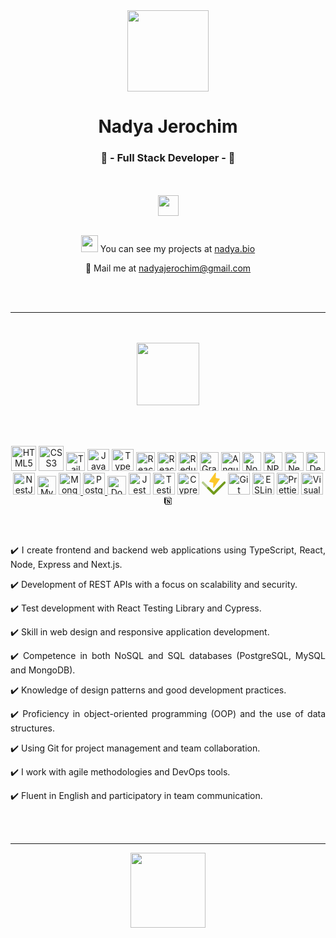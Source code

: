 <div class="text" align="center">
      <img src="https://github.com/ny4ndya/ny4ndya/blob/main/user.png" width="130px">
      <h1>Nadya Jerochim</h1>
      <h3>💎 - Full Stack Developer - 💎</h3>
      <br></br>
      <a href="https://www.linkedin.com/in/nadiajerochim/"><img src="https://img.shields.io/badge/LinkedIn-0077B5?style=for-the-badge&logo=linkedin&logoColor=white" height="33px"/></a>
      <br></br>
      <p align="center"><img src="https://user-images.githubusercontent.com/5679180/79618120-0daffb80-80be-11ea-819e-d2b0fa904d07.gif" width="27px">  You can see my projects at <a href="https://nadya.bio/">nadya.bio</a></p>
      <p align="center">📩  Mail me at <a href="mailto:nadyajerochim@gmail.com">nadyajerochim@gmail.com</a></p>
      <br></br>
      <hr>
      <br></br>
      <img src="https://github.com/ny4ndya/ny4ndya/blob/main/pc.svg" width="100px">
      <br></br>
      <br></br>
      <p align="center">
      <a href="https://www.w3.org/TR/html5/" title="HTML5"><img src="https://github.com/tomchen/stack-icons/blob/master/logos/html-5.svg" alt="HTML5" height="40px"></a>
      <a href="https://www.w3.org/TR/CSS/" title="CSS3"><img src="https://github.com/tomchen/stack-icons/blob/master/logos/css-3.svg" alt="CSS3" height="40px"></a>
      <a href="https://tailwindcss.com/" title="Tailwind"><img src="https://github.com/tomchen/stack-icons/blob/master/logos/tailwindcss-icon.svg" alt="Tailwind" width="30px"></a>
      <a href="https://developer.mozilla.org/en-US/docs/Web/JavaScript" title="JavaScript"><img src="https://github.com/tomchen/stack-icons/blob/master/logos/javascript.svg" alt="JavaScript" width="35px"></a>
      <a href="https://www.typescriptlang.org/" title="Typescript"><img src="https://github.com/tomchen/stack-icons/blob/master/logos/typescript-icon.svg" alt="Typescript" height="35px"></a>
      <a href="https://reactjs.org/" title="React"><img src="https://github.com/tomchen/stack-icons/blob/master/logos/react.svg" alt="React" height="30px"></a>
      <a href="https://www.reactrouter.com/" title="React Router"><img src="https://github.com/tomchen/stack-icons/blob/master/logos/react-router.svg" alt="React Router" height="30px"></a>
      <a href="https://www.reduxjs.org/" title="Redux"><img src="https://github.com/tomchen/stack-icons/blob/master/logos/redux.svg" alt="Redux" height="30px"></a>
      <a href="https://www.graphql.org/" title="GraphQL"><img src="https://github.com/tomchen/stack-icons/blob/master/logos/graphql.svg" alt="GraphQL" height="30px"></a>
      <a href="https://www.angular.io/" title="Angular"><img src="https://github.com/get-icon/geticon/blob/master/icons/angular-icon.svg" alt="Angular" height="30px"></a>
      <a href="https://nodejs.org/" title="Node.js"><img src="https://github.com/tomchen/stack-icons/blob/master/logos/nodejs-icon.svg" alt="Node.js" height="30px"></a>
      <a href="https://www.npmjs.com/" title="NPM"><img src="https://github.com/tomchen/stack-icons/blob/master/logos/npm.svg" alt="NPM" height="30px"></a>
      <a href="https://nodejs.org/" title="Next.js"><img src="https://github.com/tomchen/stack-icons/blob/master/logos/nextjs.svg" alt="Next.js" height="30px"></a>
      <a href="https://deno.com/" title="Deno"><img src="https://github.com/tomchen/stack-icons/blob/master/logos/deno.svg" alt="Deno" height="30px"></a>
      <a href="https://nestjs.com/" title="NestJS"><img src="https://github.com/tomchen/stack-icons/blob/master/logos/nestjs.svg" alt="NestJS" height="35px"></a>
      <a href="https://dev.mysql.com/" title="MySQL"><img src="https://github.com/tomchen/stack-icons/blob/master/logos/mysql.svg" alt="MySQL" height="30px"></a>
      <a href="https://www.mongodb.org/" title="MongoDB"><img src="https://cdn.iconscout.com/icon/free/png-512/free-mongodb-4-1175139.png?f=webp&w=256" alt="MongoDB" height="35px"</a>
      <a href="https://www.postgresql.org/" title="PostgreSQL"><img src="https://github.com/tomchen/stack-icons/blob/master/logos/postgresql.svg" alt="PostgreSQL" height="35px"</a>
      <a href="https://docker.com/" title="Docker"><img src="https://github.com/tomchen/stack-icons/blob/master/logos/docker-icon.svg" alt="Docker" height="30px"></a>
      <a href="https://www.jest.io/" title="Jest"><img src="https://github.com/get-icon/geticon/blob/master/icons/jest.svg" alt="Jest" height="35px"></a>
      <a href="https://testing-library.com/" title="Testing Library"><img src="https://testing-library.com/img/octopus-64x64.png" alt="Testing Library" height="35px"></a>
      <a href="https://cypress.io/" title="Cypress"><img src="https://github.com/tomchen/stack-icons/blob/master/logos/cypress.svg" alt="Cypress" height="35px"></a>
      <a href="https://vitest.dev/" title="Vitest"><svg xmlns="http://www.w3.org/2000/svg" height="35px" viewBox="0 0 256 234"><path fill="#fcc72b" d="m192.115 70.808l-61.2 88.488a5.27 5.27 0 0 1-2.673 2.002a5.285 5.285 0 0 1-3.343-.005a5.25 5.25 0 0 1-2.66-2.01a5.214 5.214 0 0 1-.903-3.203l2.45-48.854l-39.543-8.386a5.256 5.256 0 0 1-2.292-1.118a5.222 5.222 0 0 1-1.83-4.581a5.226 5.226 0 0 1 .895-2.383L142.218 2.27a5.279 5.279 0 0 1 6.016-1.996a5.243 5.243 0 0 1 2.66 2.01c.643.942.96 2.066.903 3.203l-2.45 48.855l39.542 8.386a5.262 5.262 0 0 1 2.293 1.117a5.21 5.21 0 0 1 1.829 4.582a5.212 5.212 0 0 1-.896 2.382z"/><path fill="#729b1b" d="M128.025 233.537a12.356 12.356 0 0 1-8.763-3.63l-57.828-57.823a12.389 12.389 0 0 1 .023-17.5a12.394 12.394 0 0 1 17.5-.024l49.068 49.061L234.917 96.733a12.39 12.39 0 0 1 17.523 17.524l-115.655 115.65a12.343 12.343 0 0 1-8.76 3.63"/><path fill="#729b1b" fill-opacity="0.5" d="M127.975 233.537a12.356 12.356 0 0 0 8.763-3.63l57.828-57.823a12.385 12.385 0 0 0 3.605-8.754a12.395 12.395 0 0 0-12.375-12.376a12.4 12.4 0 0 0-8.755 3.606l-49.066 49.061L21.082 96.733a12.392 12.392 0 0 0-17.524 17.524l115.656 115.65a12.347 12.347 0 0 0 8.76 3.63"/></svg></a>
      <a href="https://git-scm.com/" title="Git"><img src="https://github.com/tomchen/stack-icons/blob/master/logos/git-icon.svg" alt="Git" height="35px"></a>
      <a href="https://eslint.org/" title="ESLint"><img src="https://github.com/tomchen/stack-icons/blob/master/logos/eslint.svg" alt="ESLint" height="35px"></a>
      <a href="https://prettier.io/" title="Prettier"><img src="https://github.com/tomchen/stack-icons/blob/master/logos/prettier.svg" alt="Prettier" height="35px"></a>
      <a href="https://code.visualstudio.com/" title="Visual Studio Code"><img src="https://github.com/tomchen/stack-icons/blob/master/logos/visual-studio-code.svg" alt="Visual Studio Code" height="35px"></a>
      <a href="https://notion.so/" title="Notion"><svg xmlns="http://www.w3.org/2000/svg" width="1em" height="1em" viewBox="0 0 128 128"><path fill="#fff" d="m76.25.25l13.059.086c.246.191.445.316.656.41c2.367 1.07 4.933 1.836 7.066 3.258c6.184 4.11 12.223 8.441 18.258 12.77c2.805 2.007 5.57 4.097 8.156 6.37c1.922 1.688 2.785 4.083 2.79 6.637l-.005 80.371c-.003 1.121-.195 2.274-.507 3.352c-1.418 4.914-4.563 8.277-9.512 9.59c-2.61.691-5.367.906-8.074 1.129c-4.223.351-8.461.523-12.692.777l-8.004.5l-12.816.754l-7.879.492l-12.941.75l-6.688.274c-.215.011-.414.312-.617.48c-5.09 0-10.176 0-15.309-.082c-.246-.195-.433-.352-.652-.414c-3.102-.899-5.703-2.613-7.703-5.102c-2.77-3.441-5.402-6.988-8.066-10.511c-3.274-4.329-6.633-8.594-9.727-13.047a15.47 15.47 0 0 1-2.79-8.875a72122.4 72122.4 0 0 1 .009-71.211c0-.684.12-1.375.238-2.055C3.742 9.645 9.152 5.746 15.586 5.023c3.34-.375 6.703-.543 10.059-.765l8.87-.512l3.813-.25l11.5-.992l6.375-.5l10.559-.75l8.87-.524c.216-.015.415-.312.618-.48M25.945 114.184c.532.691 1.125 1.347 1.59 2.082c2.254 3.527 5.485 4.808 9.59 4.535l27.809-1.656l31.296-1.891l15.582-1.004c4.618-.371 6.848-2.867 6.938-7.5v-1l.035-75.863c.004-2.285-.785-3.883-2.613-5.16l-22.024-15.52c-3.543-2.578-7.304-3.781-11.66-3.437L57.824 9.594l-25.789 1.902l-16.187 1.262c-3.27.3-5.297 2.3-5.883 5.508a13.868 13.868 0 0 0-.207 2.48l-.067 66.242c-.023 4.34 1.305 7.95 3.903 11.27zm0 0"/><path d="m25.887 114.117l-12.293-15.86c-2.598-3.32-3.926-6.929-3.903-11.269l.067-66.242c0-.828.062-1.668.207-2.48c.586-3.207 2.613-5.207 5.883-5.508l16.187-1.262l25.79-1.902L82.488 7.77c4.356-.344 8.117.859 11.66 3.437c7.262 5.285 14.66 10.383 22.024 15.52c1.828 1.277 2.617 2.875 2.613 5.16l-.035 75.867v1c-.09 4.629-2.32 7.125-6.938 7.496c-5.187.418-10.386.688-15.582 1.004l-31.296 1.89l-27.809 1.657c-4.105.273-7.336-1.008-9.59-4.535c-.465-.735-1.058-1.391-1.648-2.149m6.406-45.992v33.488l.008 6.246c.054 2.801 1.426 4.196 4.226 4.356c.703.039 1.414.015 2.121-.028l23.442-1.382l44.765-2.559c2.79-.156 4.079-1.379 4.34-4.144c.051-.497.035-1 .035-1.5l.004-64.477c0-.375.012-.75-.011-1.125c-.168-2.566-1.27-3.613-3.82-3.477l-23.071 1.329a43791.29 43791.29 0 0 0-32.418 1.898l-16.207.973c-2.066.132-3 1.023-3.312 3.043a10.64 10.64 0 0 0-.098 1.617zm57.172-52.727c-1.957-1.062-4.082-1.414-6.27-1.293c-3.363.184-6.726.461-10.09.704l-47.949 3.484c-1.449.105-2.906.21-4.336.469c-.48.086-1.086.57-1.234 1.008c-.11.308.375.93.73 1.27c.657.628 1.414 1.155 2.13 1.722c1.699 1.34 3.507 2.562 5.066 4.043c2.957 2.808 6.398 3.457 10.34 3.172l31.035-1.946l33.41-2.004c.305-.015.61-.109 1.281-.234c-.613-.637-.969-1.125-1.433-1.469a233.798 233.798 0 0 0-4.957-3.562a697.555 697.555 0 0 0-7.723-5.364m0 0"/><path fill="#fff" d="m32.293 68l.004-25.617c0-.54.016-1.086.098-1.617c.312-2.02 1.246-2.91 3.312-3.043l16.207-.973l32.418-1.898l23.07-1.329c2.551-.136 3.653.914 3.82 3.477c.024.375.012.75.012 1.125l-.004 64.477l-.035 1.5c-.261 2.765-1.55 3.988-4.34 4.144l-44.765 2.559l-23.442 1.382l-2.12.028c-2.801-.16-4.173-1.555-4.227-4.352l-.008-6.25zm45.766.066L65.191 48.461c-.449-.684-.89-.91-1.718-.82l-5.485.37l-10.09.739c-2.48.227-3.98 2.559-3.293 4.977l5.344.457v43.293l-3.64 1.027c-1.614.476-2.305 1.836-1.762 3.574l12.308-.707l4.848-.398c2.09-.344 3.215-1.625 3.496-3.715l-6.73-1.535V63.16l.5.7l15.468 24.152a361.224 361.224 0 0 0 7.004 10.46c1.707 2.45 4.223 3.2 7.051 2.59c1.77-.378 3.469-1.097 5.203-1.656c.903-.293 1.211-.832 1.207-1.844l-.03-44.5c0-2.601 0-2.601 2.573-3.12c2.602-.524 3.254-1.563 2.66-4.344l-15.55.945c-1.692.121-2.973 1.535-3.23 3.18c-.126.793.038 1.23.987 1.285l4.708.52v30.179a7434.52 7434.52 0 0 0-8.961-13.637zM89.55 15.441a1122.8 1122.8 0 0 1 7.636 5.32a233.798 233.798 0 0 1 4.958 3.563c.464.344.82.832 1.433 1.469l-1.281.234l-33.41 2.004l-31.035 1.946c-3.942.285-7.383-.364-10.34-3.172c-1.559-1.48-3.367-2.703-5.067-4.043c-.715-.567-1.472-1.094-2.129-1.723c-.355-.34-.84-.96-.73-1.27c.148-.437.758-.921 1.234-1.007c1.43-.258 2.887-.364 4.336-.469l47.95-3.484l10.09-.704c2.187-.12 4.312.23 6.355 1.336m0 0"/><path d="m78.113 68.14l8.907 13.567v-30.18l-4.707-.52c-.95-.054-1.114-.491-.989-1.284c.258-1.645 1.54-3.059 3.23-3.18l15.551-.945c.594 2.78-.058 3.82-2.66 4.343c-2.574.516-2.574.516-2.574 3.121l.031 44.5c.004 1.012-.304 1.551-1.207 1.844l-5.203 1.656c-2.828.606-5.344-.14-7.05-2.59a366.671 366.671 0 0 1-7.004-10.46l-15.47-24.153c-.109-.172-.234-.332-.5-.699v32.563l6.731 1.535c-.281 2.09-1.406 3.37-3.496 3.715c-1.594.261-3.23.3-4.848.398l-12.308.707c-.543-1.738.148-3.098 1.762-3.574l3.64-1.027V54.184l-5.344-.457c-.687-2.418.813-4.75 3.293-4.977c3.356-.313 6.727-.504 10.09-.738c1.828-.125 3.664-.172 5.485-.371c.828-.09 1.27.136 1.718.82zm0 0"/></svg></a>
      </p>
      <br></br>
      <p align="justify">✔️ I create frontend and backend web applications using TypeScript, React, Node, Express and Next.js.</p>
      <p align="justify">✔️ Development of REST APIs with a focus on scalability and security.</p>
      <p align="justify">✔️ Test development with React Testing Library and Cypress.</p>
      <p align="justify">✔️ Skill in web design and responsive application development.</p>
      <p align="justify">✔️ Competence in both NoSQL and SQL databases (PostgreSQL, MySQL and MongoDB).</p>
      <p align="justify">✔️ Knowledge of design patterns and good development practices.</p>
      <p align="justify">✔️ Proficiency in object-oriented programming (OOP) and the use of data structures.</p>
      <p align="justify">✔️ Using Git for project management and team collaboration.</p>
      <p align="justify">✔️ I work with agile methodologies and DevOps tools.</p>
      <p align="justify">✔️ Fluent in English and participatory in team communication.</p>
      <br></br>
      <hr>
      <a href="https://nadya.bio"><img src="https://www.svgrepo.com/show/416649/cog-gear-settings.svg" width="120px"></a>
</div>
